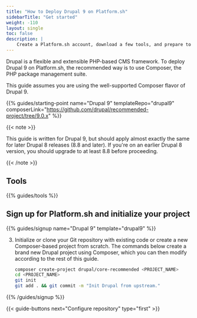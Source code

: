 ```yaml
---
title: "How to Deploy Drupal 9 on Platform.sh"
sidebarTitle: "Get started"
weight: -110
layout: single
toc: false
description: |
    Create a Platform.sh account, download a few tools, and prepare to deploy Drupal.
---
```


Drupal is a flexible and extensible PHP-based CMS framework. To deploy Drupal 9 on Platform.sh, the recommended way is to use Composer, the PHP package management suite.

This guide assumes you are using the well-supported Composer flavor of Drupal 9.

{{% guides/starting-point name="Drupal 9" templateRepo="drupal9" composerLink="https://github.com/drupal/recommended-project/tree/9.0.x" %}}

{{< note >}}

This guide is written for Drupal 9, but should apply almost exactly the same for later Drupal 8 releases (8.8 and later).
If you're on an earlier Drupal 8 version, you should upgrade to at least 8.8 before proceeding.

{{< /note >}}

## Tools

{{% guides/tools %}}

## Sign up for Platform.sh and initialize your project

{{% guides/signup name="Drupal 9" template="drupal9" %}}

3. Initialize or clone your Git repository with existing code or create a new Composer-based project from scratch.
   The commands below create a brand new Drupal project using Composer, which you can then modify according to the rest of this guide.

   ```bash
   composer create-project drupal/core-recommended <PROJECT_NAME>
   cd <PROJECT_NAME>
   git init
   git add . && git commit -m "Init Drupal from upstream."
   ```

{{% /guides/signup %}}

{{< guide-buttons next="Configure repository" type="first" >}}
